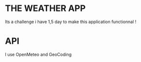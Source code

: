 # THE WEATHER APP

Its a challenge i have 1,5 day to make this application functionnal !

# API

I use OpenMeteo and GeoCoding
